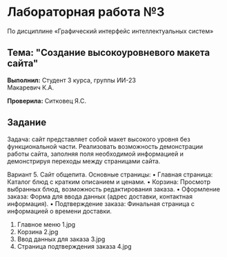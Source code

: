 # Лабораторная работа №3
 По дисциплине «Графический интерфейс интеллектуальных систем»

## Тема: "Создание высокоуровневого макета сайта"

**Выполнил:**
Студент 3 курса, группы ИИ-23  
Макаревич К.А.

**Проверила:**
Ситковец Я.С.

## Задание

Задача: сайт представляет собой макет высокого уровня без
функциональной части. Реализовать возможность демонстрации работы
сайта, заполняя поля необходимой информацией и демонстрируя переходы
между страницами сайта.

Вариант 5. Сайт общепита.
Основные страницы:
• Главная страница: Каталог блюд с кратким описанием и ценами.
• Корзина: Просмотр выбранных блюд, возможность редактирования заказа.
• Оформление заказа: Форма для ввода данных (адрес доставки, контактная
информация).
• Подтверждение заказа: Финальная страница с информацией о времени
доставки.


1. Главное меню 1.jpg
2. Корзина 2.jpg
3. Ввод данных для заказа 3.jpg
5. Страница подтверждения заказа 4.jpg
